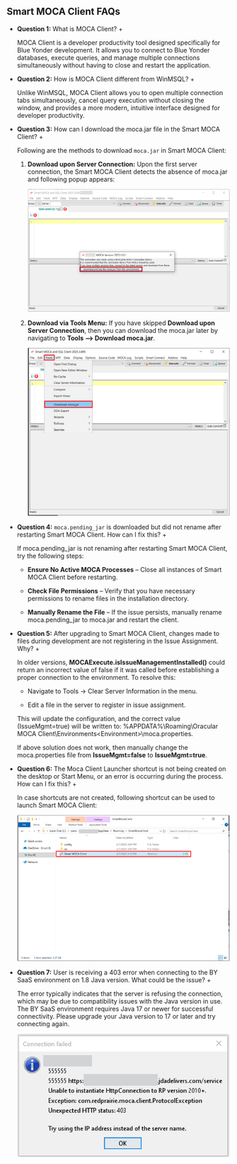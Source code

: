 ## Smart MOCA Client FAQs

+ **Question 1:** What is MOCA Client? +

  MOCA Client is a developer productivity tool designed specifically for Blue Yonder development. It allows you to connect to Blue Yonder databases, execute queries, and manage multiple connections simultaneously without having to close and restart the application.

+ **Question 2:** How is MOCA Client different from WinMSQL? +

  Unlike WinMSQL, MOCA Client allows you to open multiple connection tabs simultaneously, cancel query execution without closing the window, and provides a more modern, intuitive interface designed for developer productivity.  

+ **Question 3:** How can I download the moca.jar file in the Smart MOCA Client? +

  Following are the methods to download `moca.jar` in Smart MOCA Client:
  
  1. **Download upon Server Connection:** Upon the first server connection, the Smart MOCA Client detects the absence of moca.jar and following popup appears:
     
      ![](./.attachments/run015.png)
     
  2. **Download via Tools Menu:** If you have skipped **Download upon Server Connection**, then you can download the moca.jar later by navigating to **Tools --> Download moca.jar**.
     
      ![](./.attachments/run021.png)

+ **Question 4:** `moca.pending_jar` is downloaded but did not rename after restarting Smart MOCA Client. How can I fix this? +

  If moca.pending_jar is not renaming after restarting Smart MOCA Client, try the following steps:
  
    - **Ensure No Active MOCA Processes** – Close all instances of Smart MOCA Client before restarting.
  
    - **Check File Permissions** – Verify that you have necessary permissions to rename files in the installation directory.
  
    - **Manually Rename the File** – If the issue persists, manually rename moca.pending_jar to moca.jar and restart the client.

+ **Question 5:** After upgrading to Smart MOCA Client, changes made to files during development are not registering in the Issue Assignment. Why? +

  In older versions, **MOCAExecute.isIssueManagementInstalled()** could return an incorrect value of false if it was called before establishing a proper connection to the environment.
  To resolve this:
  
    - Navigate to Tools → Clear Server Information in the menu.
  
    - Edit a file in the server to register in issue assignment.

  This will update the configuration, and the correct value (IssueMgmt=true) will be written to: %APPDATA%\Roaming\Oracular MOCA Client\Environments\<Environment>\moca.properties.

  If above solution does not work, then manually change the moca.properties file from **IssueMgmt=false** to **IssueMgmt=true**.

+ **Question 6:** The Moca Client Launcher shortcut is not being created on the desktop or Start Menu, or an error is occurring during the process. How can I fix this? +

  In case shortcuts are not created, following shortcut can be used to launch Smart MOCA Client:
  
  ![](./.attachments/run026.png)

+ **Question 7:** User is receiving a 403 error when connecting to the BY SaaS environment on 1.8 Java version. What could be the issue? +

  The error typically indicates that the server is refusing the connection, which may be due to compatibility issues with the Java version in use. The BY SaaS environment requires Java 17 or newer for successful connectivity. Please upgrade your Java version to 17 or later and try connecting again.
  
  ![](./.attachments/403_Error.png)

